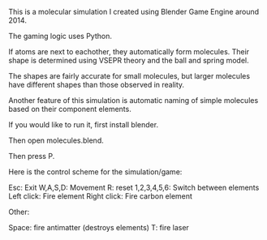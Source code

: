 This is a molecular simulation I created using Blender Game Engine around 2014. 

The gaming logic uses Python.

If atoms are next to eachother, they automatically form molecules. Their shape is determined using
VSEPR theory and the ball and spring model. 

The shapes are fairly accurate for small molecules, but larger molecules have different shapes than 
those observed in reality. 

Another feature of this simulation is automatic naming of simple molecules based on their component elements.   

If you would like to run it, first install blender. 

Then open molecules.blend.

Then press P. 

Here is the control scheme for the simulation/game:
	
Esc: Exit
W,A,S,D: Movement
R: reset
1,2,3,4,5,6: Switch between elements
Left click: Fire element
Right click: Fire carbon element

Other:
    
Space: fire antimatter (destroys elements)
T: fire laser